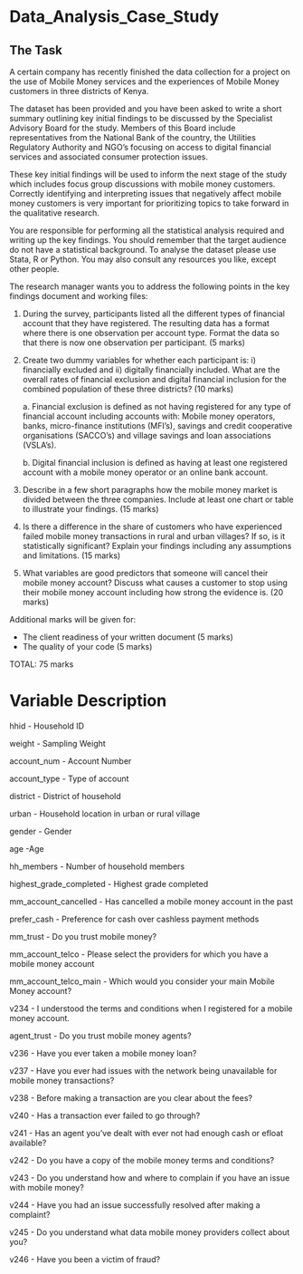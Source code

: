 # Data_Analysis_Case_Study
## The Task
A certain company has recently finished the data collection for a project on the use of Mobile Money services and the experiences of Mobile Money customers in three districts of Kenya.

The dataset has been provided and you have been asked to write a short summary outlining key initial findings to be discussed by the Specialist Advisory Board for the study. Members of this Board include representatives from the National Bank of the country, the Utilities Regulatory Authority and NGO’s focusing on access to digital financial services and associated consumer protection issues.

These key initial findings will be used to inform the next stage of the study which includes focus group discussions with mobile money customers. Correctly identifying and interpreting issues that negatively affect mobile money customers is very important for prioritizing topics to take forward in the qualitative research.

You are responsible for performing all the statistical analysis required and writing up the key findings. You should remember that the target audience do not have a statistical background. To analyse the dataset please use Stata, R or Python. You may also consult any resources you like, except other people.

The research manager wants you to address the following points in the key findings document and working files:

1. During the survey, participants listed all the different types of financial account that they have registered. The resulting data has a format where there is one observation per account type. Format the data so that there is now one observation per participant. (5 marks)

2. Create two dummy variables for whether each participant is: i) financially excluded and ii) digitally financially included. What are the overall rates of financial exclusion and digital financial inclusion for the combined population of these three districts? (10 marks)

    a. Financial exclusion is defined as not having registered for any type of financial account including accounts with: Mobile money operators, banks, micro-finance institutions (MFI’s), savings and credit cooperative organisations (SACCO’s) and village savings and loan associations (VSLA’s).

    b. Digital financial inclusion is defined as having at least one registered account with a mobile money operator or an online bank account.

3. Describe in a few short paragraphs how the mobile money market is divided between the three companies. Include at least one chart or table to illustrate your findings. (15 marks)

4. Is there a difference in the share of customers who have experienced failed mobile money transactions in rural and urban villages? If so, is it statistically significant? Explain your findings including any assumptions and limitations. (15 marks)

5. What variables are good predictors that someone will cancel their mobile money account? Discuss what causes a customer to stop using their mobile money account including how strong the evidence is. (20 marks)

Additional marks will be given for:

* The client readiness of your written document (5 marks)
* The quality of your code (5 marks)

TOTAL: 75 marks


# Variable Description

hhid - Household ID

weight - Sampling Weight

account_num - Account Number

account_type - Type of account

district - District of household

urban - Household location in urban or rural village

gender - Gender

age -Age

hh_members - Number of household members

highest_grade_completed - Highest grade completed

mm_account_cancelled - Has cancelled a mobile money account in the past

prefer_cash - Preference for cash over cashless payment methods

mm_trust - Do you trust mobile money?

mm_account_telco - Please select the providers for which you have a mobile money account

mm_account_telco_main - Which would you consider your main Mobile Money account?

v234 - I understood the terms and conditions when I registered for a mobile money account.

agent_trust - Do you trust mobile money agents?

v236 - Have you ever taken a mobile money loan?

v237 - Have you ever had issues with the network being unavailable for mobile money transactions?

v238 - Before making a transaction are you clear about the fees?

v240 - Has a transaction ever failed to go through?

v241 - Has an agent you’ve dealt with ever not had enough cash or efloat available?

v242 - Do you have a copy of the mobile money terms and conditions?

v243 - Do you understand how and where to complain if you have an issue with mobile money?

v244 - Have you had an issue successfully resolved after making a complaint?

v245 - Do you understand what data mobile money providers collect about you?

v246 - Have you been a victim of fraud?
